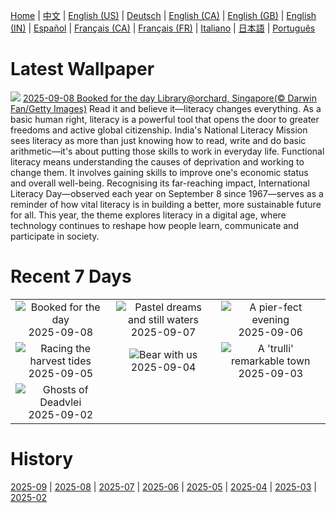 [Home](../README.md) | [中文](zh-CN.md) | [English (US)](en-US.md) | [Deutsch](de-DE.md) | [English (CA)](en-CA.md) | [English (GB)](en-GB.md) | [English (IN)](en-IN.md) | [Español](es-ES.md) | [Français (CA)](fr-CA.md) | [Français (FR)](fr-FR.md) | [Italiano](it-IT.md) | [日本語](ja-JP.md) | [Português](pt-BR.md)

# Latest Wallpaper
![](https://www.bing.com/th?id=OHR.OrchardLibrary_EN-IN9883780906_UHD.jpg)
[2025-09-08 Booked for the day Library@orchard, Singapore(© Darwin Fan/Getty Images)](https://www.bing.com/th?id=OHR.OrchardLibrary_EN-IN9883780906_UHD.jpg)
Read it and believe it—literacy changes everything. As a basic human right, literacy is a powerful tool that opens the door to greater freedoms and active global citizenship. India's National Literacy Mission sees literacy as more than just knowing how to read, write and do basic arithmetic—it's about putting those skills to work in everyday life. Functional literacy means understanding the causes of deprivation and working to change them. It involves gaining skills to improve one's economic status and overall well-being. Recognising its far-reaching impact, International Literacy Day—observed each year on September 8 since 1967—serves as a reminder of how vital literacy is in building a better, more sustainable future for all. This year, the theme explores literacy in a digital age, where technology continues to reshape how people learn, communicate and participate in society.

# Recent 7 Days
|  |  |  |
|:---:|:---:|:---:|
| ![](https://www.bing.com/th?id=OHR.OrchardLibrary_EN-IN9883780906_400x240.jpg "Booked for the day") 2025-09-08 | ![](https://www.bing.com/th?id=OHR.BlueGdansk_EN-IN9703793186_400x240.jpg "Pastel dreams and still waters") 2025-09-07 | ![](https://www.bing.com/th?id=OHR.SunsetPier_EN-IN9369889790_400x240.jpg "A pier-fect evening") 2025-09-06 |
| ![](https://www.bing.com/th?id=OHR.BoatraceOnam_EN-IN9170886628_400x240.jpg "Racing the harvest tides") 2025-09-05 | ![](https://www.bing.com/th?id=OHR.WrestlingBears_EN-IN9132458412_400x240.jpg "Bear with us") 2025-09-04 | ![](https://www.bing.com/th?id=OHR.TrulliHouses_EN-IN4494179096_400x240.jpg "A 'trulli' remarkable town") 2025-09-03 |
| ![](https://www.bing.com/th?id=OHR.DeadvleiTrees_EN-IN4217239314_400x240.jpg "Ghosts of Deadvlei") 2025-09-02 |  |  |

# History
[2025-09](../archives/wallpaper/en-IN/w_2025_09.md) | [2025-08](../archives/wallpaper/en-IN/w_2025_08.md) | [2025-07](../archives/wallpaper/en-IN/w_2025_07.md) | [2025-06](../archives/wallpaper/en-IN/w_2025_06.md) | [2025-05](../archives/wallpaper/en-IN/w_2025_05.md) | [2025-04](../archives/wallpaper/en-IN/w_2025_04.md) | [2025-03](../archives/wallpaper/en-IN/w_2025_03.md) | [2025-02](../archives/wallpaper/en-IN/w_2025_02.md)
